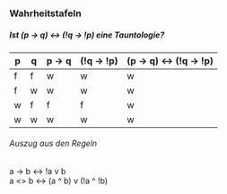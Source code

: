 ### Wahrheitstafeln
##### Ist (p -> q) <-> (!q -> !p) eine Tauntologie?

| p | q | p -> q | (!q -> !p) | (p -> q) <-> (!q -> !p) |
| - | - | - | - | - |
| f | f | w | w | w |
| f | w | w | w | w |
| w | f | f | f | w |
| w | w | w | w | w |

###### Auszug aus den Regeln

a -> b <-> !a v b <br>
a <> b <-> (a ^ b) v (!a ^ !b)
